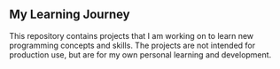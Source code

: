 ## My Learning Journey

This repository contains projects that I am working on to learn new programming concepts and skills. The projects are not intended for production use, but are for my own personal learning and development.
